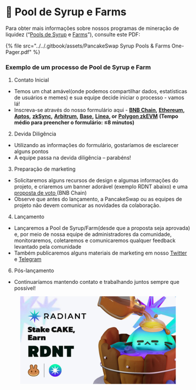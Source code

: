# 🥞 Pool de Syrup e Farms

Para obter mais informações sobre nossos programas de mineração de liquidez (“[Pools de Syrup](https://pancakeswap.finance/pools) e [Farms](https://pancakeswap.finance/farms)”), consulte este PDF:

{% file src="../../.gitbook/assets/PancakeSwap Syrup Pools & Farms One-Pager.pdf" %}

### Exemplo de um processo de Pool de Syrup e Farm

1. Contato Inicial&#x20;

* Temos um chat amável(onde podemos compartilhar dados, estatísticas de usuários e memes)  e sua equipe decide iniciar o processo - vamos lá!&#x20;
* Inscreva-se através do nosso formulário aqui - [**BNB Chain**](https://docs.google.com/forms/d/e/1FAIpQLSfQNsAfh98SAfcqJKR3is2hdvMRdnvfd2F3Hql96vXHgIi3Bw/viewform)**,**  [**Ethereum**](https://docs.google.com/forms/d/e/1FAIpQLSekKMXhgmWtPIbdkDIpOLSnA\_YQf3WaBWbGxMyipPyuE5Uquw/viewform)**,** [**Aptos**](https://forms.gle/D77N5TThkco7fLKTA)**,** [**zkSync**](https://docs.google.com/forms/d/e/1FAIpQLSfoj2A7xIEw-BzfNmIxV8Jnl1akDlzC6yl1FD5giwiB5vwTkg/viewform?usp=sf\_link)**,** [**Arbitrum**](https://docs.google.com/forms/d/e/1FAIpQLSdOwHuvoO0e\_IN53ezZNCMsfr0fDPdGXW1lheG7aacRk\_BCbg/viewform?usp=sf\_link)**,** [**Base**](https://docs.google.com/forms/d/e/1FAIpQLSfDD0kigru76tPBcibL3M-\_EmbMWXRn1WGd8ovqgZuNGGbBfg/viewform?usp=sf\_link)**,** [**Linea**](https://docs.google.com/forms/d/e/1FAIpQLSccG0dW8c1UxTq-yY9sEKTSwC6Ke-NwIY76rbeSQCgQvF8dSg/viewform?usp=sf\_link)**, or** [**Polygon zkEVM**](https://docs.google.com/forms/d/1NLYTB6JQ-1xRFUsUByvKH8qqHG90-imY-96GUVkbPb4)  **(Tempo médio para preencher o formulário: ≤8 minutos)**&#x20;

2. Devida Diligência&#x20;

* Utilizando as informações do formulário, gostaríamos de esclarecer alguns pontos&#x20;
* A equipe passa na devida diligência – parabéns!&#x20;

3. Preparação de marketing&#x20;

* Solicitaremos alguns recursos de design e algumas informações do projeto, e criaremos um banner adorável (exemplo RDNT abaixo) e uma [proposta de voto ](https://pancakeswap.finance/voting/proposal/0xffda6f8b092472c5ff034e97624cf473f6c17611857ff250d6a5a910351be535)(BNB Chain)&#x20;
* Observe que antes do lançamento, a PancakeSwap ou as equipes de projeto não devem comunicar as novidades da colaboração.&#x20;

4. Lançamento&#x20;

* Lançaremos a Pool de Syrup/Farm(desde que a proposta seja aprovada) e, por meio de nossa equipe de administradores da comunidade, monitoraremos, coletaremos e comunicaremos qualquer feedback levantado pela comunidade
* Também publicaremos alguns materiais de marketing em nosso [Twitter](https://twitter.com/pancakeswap/status/1564616363871678484) e [Telegram](https://t.me/PancakeSwap)&#x20;

6. Pós-lançamento&#x20;

* Continuaríamos mantendo contato e trabalhando juntos sempre que possível!&#x20;

<figure><img src="../../.gitbook/assets/image (1) (6) (1).png" alt=""><figcaption></figcaption></figure>
